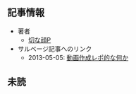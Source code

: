 ## 記事情報
- 著者
	- <a href="https://www.nicovideo.jp/user/31648716" target="_user">切な顔P</a>
- サルベージ記事へのリンク
	- 2013-05-05: <a href="https://mmdblomagasaru.blogspot.com/2025/01/blog-post_30.html" target="_page">動画作成レポ的な何か</a>
## 未読
